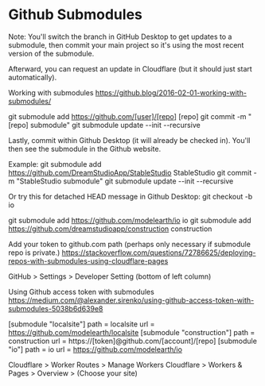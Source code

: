 # Github Submodules

Note: You'll switch the branch in GitHub Desktop to get updates to a submodule, then commit your main project so it's using the most recent version of the submodule.

Afterward, you can request an update in Cloudflare (but it should just start automatically).


Working with submodules
https://github.blog/2016-02-01-working-with-submodules/

git submodule add https://github.com/[user]/[repo] [repo]
git commit -m "[repo] submodule"
git submodule update --init --recursive

Lastly, commit within Github Desktop (it will already be checked in). 
You'll then see the submodule in the Github website.

Example:
git submodule add https://github.com/DreamStudioApp/StableStudio StableStudio
git commit -m "StableStudio submodule"
git submodule update --init --recursive


Or try this for detached HEAD message in Github Desktop:
git checkout -b io

git submodule add https://github.com/modelearth/io io
git submodule add https://github.com/dreamstudioapp/construction construction


Add your token to github.com path (perhaps only necessary if submodule repo is private.)
https://stackoverflow.com/questions/72786625/deploying-repos-with-submodules-using-cloudflare-pages


GitHub > Settings > Developer Setting (bottom of left column)

Using Github access token with submodules
https://medium.com/@alexander.sirenko/using-github-access-token-with-submodules-5038b6d639e8


[submodule "localsite"]
	path = localsite
	url = https://github.com/modelearth/localsite
[submodule "construction"]
	path = construction
	url = https://[token]@github.com/[account]/[repo]
[submodule "io"]
	path = io
	url = https://github.com/modelearth/io


Cloudflare > Worker Routes > Manage Workers
Cloudflare > Workers & Pages > Overview > (Choose your site)